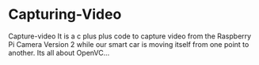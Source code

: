 # Capturing-Video
Capture-video It is a c plus plus code to capture video from the Raspberry Pi Camera Version 2 while our smart car is moving itself from one point to another. Its all about OpenVC...
